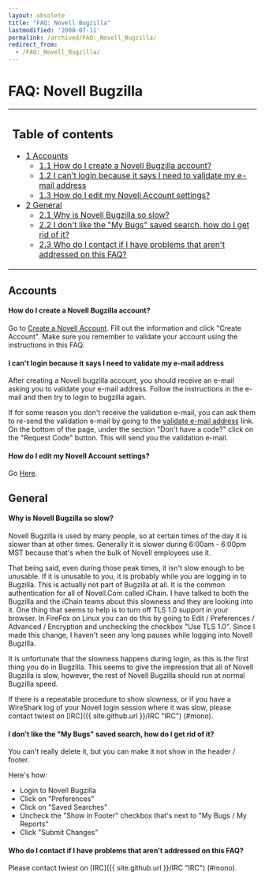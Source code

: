```yaml
---
layout: obsolete
title: "FAQ: Novell Bugzilla"
lastmodified: '2008-07-11'
permalink: /archived/FAQ:_Novell_Bugzilla/
redirect_from:
  - /FAQ:_Novell_Bugzilla/
---
```


FAQ: Novell Bugzilla
====================

<table>
<col width="100%" />
<tbody>
<tr class="odd">
<td align="left"><h2>Table of contents</h2>
<ul>
<li><a href="#accounts">1 Accounts</a>
<ul>
<li><a href="#how-do-i-create-a-novell-bugzilla-account">1.1 How do I create a Novell Bugzilla account?</a></li>
<li><a href="#i-cant-login-because-it-says-i-need-to-validate-my-e-mail-address">1.2 I can't login because it says I need to validate my e-mail address</a></li>
<li><a href="#how-do-i-edit-my-novell-account-settings">1.3 How do I edit my Novell Account settings?</a></li>
</ul></li>
<li><a href="#general">2 General</a>
<ul>
<li><a href="#why-is-novell-bugzilla-so-slow">2.1 Why is Novell Bugzilla so slow?</a></li>
<li><a href="#i-dont-like-the-my-bugs-saved-search-how-do-i-get-rid-of-it">2.2 I don't like the &quot;My Bugs&quot; saved search, how do I get rid of it?</a></li>
<li><a href="#who-do-i-contact-if-i-have-problems-that-arent-addressed-on-this-faq">2.3 Who do I contact if I have problems that aren't addressed on this FAQ?</a></li>
</ul></li>
</ul></td>
</tr>
</tbody>
</table>

Accounts
--------

#### How do I create a Novell Bugzilla account?

Go to [Create a Novell Account](http://secure-www.novell.com/selfreg/jsp/createSimpleAccount.jsp?target=https%3A//bugzilla.novell.com/ichainlogin.cgi%3Ftarget%3Dindex.cgi%3FGoAheadAndLogIn%253D1). Fill out the information and click "Create Account". Make sure you remember to validate your account using the instructions in this FAQ.

#### I can't login because it says I need to validate my e-mail address

After creating a Novell bugzilla account, you should receive an e-mail asking you to validate your e-mail address. Follow the instructions in the e-mail and then try to login to bugzilla again.

If for some reason you don't receive the validation e-mail, you can ask them to re-send the validation e-mail by going to the [validate e-mail address](http://secure-www.novell.com/selfreg/jsp/protected/validateEmail.jsp) link. On the bottom of the page, under the section "Don't have a code?" click on the "Request Code" button. This will send you the validation e-mail.

#### How do I edit my Novell Account settings?

Go [Here](http://secure-www.novell.com/selfreg/jsp/protected/manageAccount.jsp).

General
-------

#### Why is Novell Bugzilla so slow?

Novell Bugzilla is used by many people, so at certain times of the day it is slower than at other times. Generally it is slower during 6:00am - 6:00pm MST because that's when the bulk of Novell employees use it.

That being said, even during those peak times, it isn't slow enough to be unusable. If it is unusable to you, it is probably while you are logging in to Bugzilla. This is actually not part of Bugzilla at all. It is the common authentication for all of Novell.Com called iChain. I have talked to both the Bugzilla and the iChain teams about this slowness and they are looking into it. One thing that seems to help is to turn off TLS 1.0 support in your browser. In FireFox on Linux you can do this by going to Edit / Preferences / Advanced / Encryption and unchecking the checkbox "Use TLS 1.0". Since I made this change, I haven't seen any long pauses while logging into Novell Bugzilla.

It is unfortunate that the slowness happens during login, as this is the first thing you do in Bugzilla. This seems to give the impression that all of Novell Bugzilla is slow, however, the rest of Novell Bugzilla should run at normal Bugzilla speed.

If there is a repeatable procedure to show slowness, or if you have a WireShark log of your Novell login session where it was slow, please contact twiest on [IRC]({{ site.github.url }}/IRC "IRC") (\#mono).

#### I don't like the "My Bugs" saved search, how do I get rid of it?

You can't really delete it, but you can make it not show in the header / footer.

Here's how:

-   Login to Novell Bugzilla
-   Click on "Preferences"
-   Click on "Saved Searches"
-   Uncheck the "Show in Footer" checkbox that's next to "My Bugs / My Reports"
-   Click "Submit Changes"

#### Who do I contact if I have problems that aren't addressed on this FAQ?

Please contact twiest on [IRC]({{ site.github.url }}/IRC "IRC") (\#mono).

